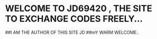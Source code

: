 # WELCOME TO JD69420 , THE SITE TO EXCHANGE CODES FREELY...

##I AM THE AUTHOR OF THIS SITE JD
##mY WARM WELCOME..
